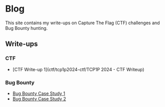 # Blog

This site contains my write-ups on Capture The Flag (CTF) challenges and Bug Bounty hunting.

## Write-ups

### CTF
- [CTF Write-up 1](ctf/tcp1p2024-ctf/TCP1P 2024 - CTF Writeup)
### Bug Bounty
- [Bug Bounty Case Study 1](bugbounty/case1.md)
- [Bug Bounty Case Study 2](bugbounty/case2.md)
